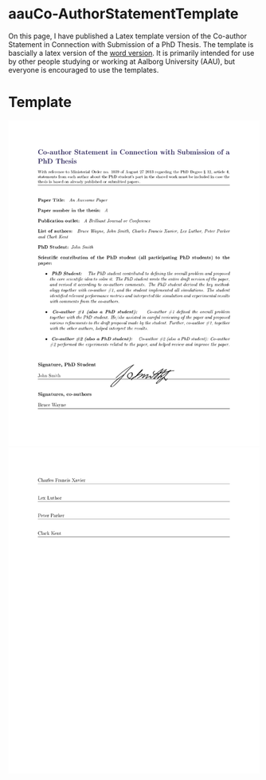 # aauCo-AuthorStatementTemplate
On this page, I have  published a Latex template version of the Co-author Statement in Connection with Submission of a PhD Thesis. The template is bascially a latex version of the [word version](https://www.phd.tech.aau.dk/digitalAssets/178/178556_medforfattermarts2014.doc). It is primarily intended for use by other people studying or working at Aalborg University (AAU), but everyone is encouraged to use the templates.

# Template 

![alt text](https://github.com/Mbornoe/aauCo-AuthorStatementTemplate/blob/master/main-1.png)
![alt text](https://github.com/Mbornoe/aauCo-AuthorStatementTemplate/blob/master/main-2.png)
